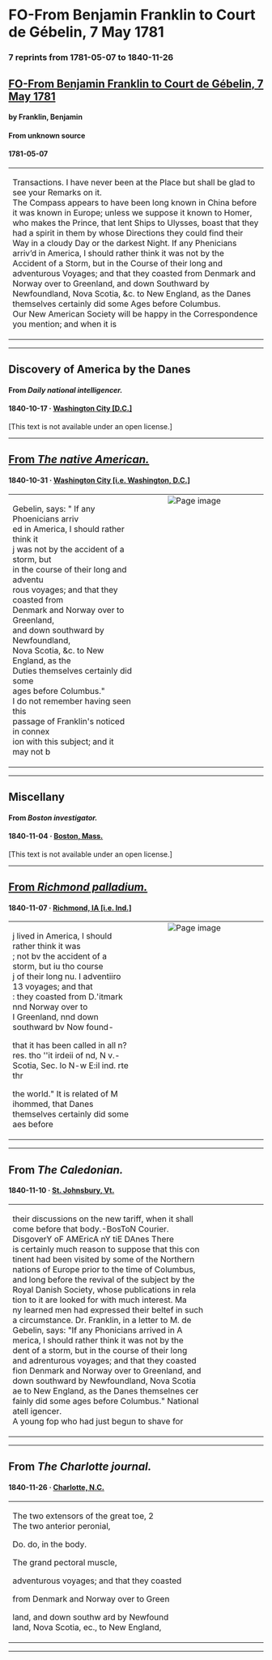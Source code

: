 
# FO-From Benjamin Franklin to Court de Gébelin, 7 May 1781

### 7 reprints from 1781-05-07 to 1840-11-26

## [FO-From Benjamin Franklin to Court de Gébelin, 7 May 1781](https://founders.archives.gov/documents/Franklin/01-35-02-0019)

#### by Franklin, Benjamin

#### From unknown source

#### 1781-05-07

<table style="width: 100%;"><tr><td style="width: 50%">

 Transactions. I have never been at the Place but shall be glad to see your Remarks on it.  
The Compass appears to have been long known in China before it was known in Europe; unless we suppose it known to Homer, who makes the Prince, that lent Ships to Ulysses, boast that they had a spirit in them by whose Directions they could find their Way in a cloudy Day or the darkest Night. If any Phenicians arriv’d in America, I should rather think it was not by the Accident of a Storm, but in the Course of their long and adventurous Voyages; and that they coasted from Denmark and Norway over to Greenland, and down Southward by Newfoundland, Nova Scotia, &amp;c. to New England, as the Danes themselves certainly did some Ages before Columbus.  
Our New American Society will be happy in the Correspondence you mention; and when it is
</td></tr></table>

---

## Discovery of America by the Danes

#### From _Daily national intelligencer._

#### 1840-10-17 &middot; [Washington City [D.C.]](http://dbpedia.org/resource/Washington%2C_D.C.)

[This text is not available under an open license.]

---

## [From _The native American._](https://chroniclingamerica.loc.gov/lccn/sn86053569/1840-10-31/ed-1/seq-1)

#### 1840-10-31 &middot; [Washington City [i.e. Washington, D.C.]](http://dbpedia.org/resource/Washington%2C_D.C.)

<table style="width: 100%;"><tr><td style="width: 50%">

  
Gebelin, says: &quot; If any Phoenicians arriv­  
ed in America, I should rather think it  
j was not by the accident of a storm, but  
in the course of their long and adventu­  
rous voyages; and that they coasted from  
Denmark and Norway over to Greenland,  
and down southward by Newfoundland,  
Nova Scotia, &amp;c. to New England, as the  
Duties themselves certainly did some  
ages before Columbus.&quot;  
I do not remember having seen this  
passage of Franklin&#x27;s noticed in connex­  
ion with this subject; and it may not b
</td><td style="width: 50%; max-height: 75%; margin: auto; display: block;">
<img alt="Page image" src="https://chroniclingamerica.loc.gov/iiif/2/dlc_firedrake_ver01%2Fdata%2Fsn86053569%2F00415661502%2F1840103101%2F0674.jp2/pct:32.238562,24.739830,15.947712,8.155944/!600,600/0/default.jpg"/>
</td>
</tr></table>

---

## Miscellany

#### From _Boston investigator._

#### 1840-11-04 &middot; [Boston, Mass.](http://dbpedia.org/resource/Boston)

[This text is not available under an open license.]

---

## [From _Richmond palladium._](https://chroniclingamerica.loc.gov/lccn/sn86058217/1840-11-07/ed-1/seq-2)

#### 1840-11-07 &middot; [Richmond, IA [i.e. Ind.]](http://dbpedia.org/resource/Richmond%2C_Indiana)

<table style="width: 100%;"><tr><td style="width: 50%">

  
  
j lived in America, I should rather think it was  
; not bv the accident of a storm, but iu tho course  
j of their long nu. I adventiiro 13 voyages; and that  
: they coasted from D.&#x27;itmark nnd Norway over to  
I Greenland, nnd down southward bv Now found-  
  
that it has been called in all n?res. tho &#x27;&#x27;it irdeii of nd, N v.- Scotia, Sec. lo N-w E:il ind. rte thr  
  
the world.&quot; It is related of M ihommed, that Danes themselves certainly did some aes before
</td><td style="width: 50%; max-height: 75%; margin: auto; display: block;">
<img alt="Page image" src="https://chroniclingamerica.loc.gov/iiif/2/in_larrybird_ver01%2Fdata%2Fsn86058217%2F00271744742%2F1840110701%2F0196.jp2/pct:11.822414,75.558005,33.239109,4.050703/!600,600/0/default.jpg"/>
</td>
</tr></table>

---

## From _The Caledonian._

#### 1840-11-10 &middot; [St. Johnsbury, Vt.](http://dbpedia.org/resource/St._Johnsbury%2C_Vermont)

<table style="width: 100%;"><tr><td style="width: 50%">

  
their discussions on the new tariff, when it shall  
come before that body.-BosToN Courier.  
DisgoverY oF AMEricA nY tiE DAnes There  
is certainly much reason to suppose that this con  
tinent had been visited by some of the Northern  
nations of Europe prior to the time of Columbus,  
and long before the revival of the subject by the  
Royal Danish Society, whose publications in rela­  
tion to it are looked for with much interest. Ma  
ny learned men had expressed their beltef in such  
a circumstance. Dr. Franklin, in a letter to M. de  
Gebelin, says: &quot;If any Phonicians arrived in A­  
merica, I should rather think it was not by the  
dent of a storm, but in the course of their long  
and adrenturous voyages; and that they coasted  
fion Denmark and Norway over to Greenland, and  
down southward by Newfoundland, Nova Scotia  
ae to New England, as the Danes themselnes cer  
fainly did some ages before Columbus.&quot; National  
atell igencer.  
A young fop who had just begun to shave for 
</td></tr></table>

---

## From _The Charlotte journal._

#### 1840-11-26 &middot; [Charlotte, N.C.](http://dbpedia.org/resource/Charlotte%2C_North_Carolina)

<table style="width: 100%;"><tr><td style="width: 50%">

  
The two extensors of the great toe, 2  
The two anterior peronial,  
  
Do. do, in the body.  
  
The grand pectoral muscle,  
  
adventurous voyages; and that they coasted  
  
from Denmark and Norway over to Green  
  
land, and down southw ard by Newfound­  
land, Nova Scotia, ec., to New England,
</td></tr></table>

---

